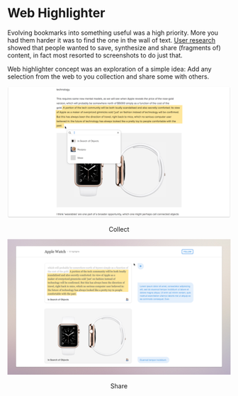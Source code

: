 # Web Highlighter



Evolving bookmarks into something useful was a high priority. More you had them harder it was to find the one in the wall of text. [User research][] showed that people wanted to save, synthesize and share (fragments of) content, in fact most resorted to screenshots to do just that.

Web highlighter concept was an exploration of a simple idea: Add any selection from the web to you collection and share some with others.



![image-20200201161937354](image-20200201161937354.png)

<center>Collect</center>



![image-20200201161032922](image-20200201161032922.png)

<center>Share</center>

[user research]:https://github.com/browserhtml/browserhtml/releases/tag/0.15.0

